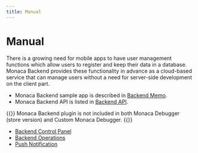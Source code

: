 ```yaml
---
title: Manual
---
```


# Manual

There is a growing need for mobile apps to have user management
functions which allow users to register and keep their data in a
database. Monaca Backend provides these functionality in advance as a
cloud-based service that can manage users without a need for server-side
development on the client part.

-   Monaca Backend sample app is described in [Backend Memo](/en/sampleapp/samples/backend_memo).
-   Monaca Backend API is listed in [Backend API](/en/reference/monaca_api/cloud).

{{<note>}}
    Monaca Backend plugin is not included in both Monaca Debugger (store version) and Custom Monaca Debugger.
{{</note>}}

- [Backend Control Panel](control_panel)
- [Backend Operations](control_operations)
- [Push Notification](push_notification)
